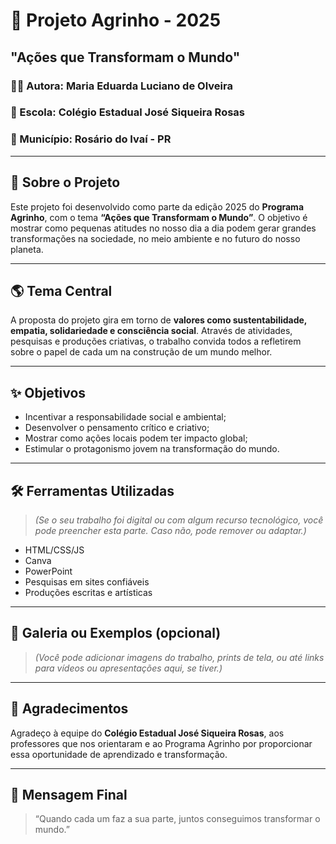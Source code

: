 # 🌱 Projeto Agrinho - 2025  
## **"Ações que Transformam o Mundo"**

### 👩‍💼 Autora: Maria Eduarda Luciano de Olveira 
### 🏫 Escola: Colégio Estadual José Siqueira Rosas  
### 📍 Município: Rosário do Ivaí - PR

---

## 📘 Sobre o Projeto

Este projeto foi desenvolvido como parte da edição 2025 do **Programa Agrinho**, com o tema **“Ações que Transformam o Mundo”**. O objetivo é mostrar como pequenas atitudes no nosso dia a dia podem gerar grandes transformações na sociedade, no meio ambiente e no futuro do nosso planeta.

---

## 🌎 Tema Central

A proposta do projeto gira em torno de **valores como sustentabilidade, empatia, solidariedade e consciência social**. Através de atividades, pesquisas e produções criativas, o trabalho convida todos a refletirem sobre o papel de cada um na construção de um mundo melhor.

---

## ✨ Objetivos

- Incentivar a responsabilidade social e ambiental;
- Desenvolver o pensamento crítico e criativo;
- Mostrar como ações locais podem ter impacto global;
- Estimular o protagonismo jovem na transformação do mundo.

---

## 🛠️ Ferramentas Utilizadas

> *(Se o seu trabalho foi digital ou com algum recurso tecnológico, você pode preencher esta parte. Caso não, pode remover ou adaptar.)*

- HTML/CSS/JS  
- Canva  
- PowerPoint  
- Pesquisas em sites confiáveis  
- Produções escritas e artísticas  

---

## 📸 Galeria ou Exemplos (opcional)

> *(Você pode adicionar imagens do trabalho, prints de tela, ou até links para vídeos ou apresentações aqui, se tiver.)*

---

## 💚 Agradecimentos

Agradeço à equipe do **Colégio Estadual José Siqueira Rosas**, aos professores que nos orientaram e ao Programa Agrinho por proporcionar essa oportunidade de aprendizado e transformação.

---

## 📢 Mensagem Final

> “Quando cada um faz a sua parte, juntos conseguimos transformar o mundo.”
